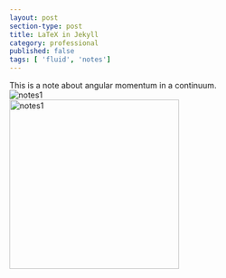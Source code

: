 ```yaml
---
layout: post
section-type: post
title: LaTeX in Jekyll
category: professional
published: false
tags: [ 'fluid', 'notes']
---
```

This is a note about angular momentum in a continuum. 
 <br>
<img src="../blogs/notes/2022-01-04-ang_impulse/notes001.jpg" alt="notes1"> <br>
<img src="../blogs/notes/2022-01-04-ang_impulse/notes001.pdf" alt="notes1" width="300">
